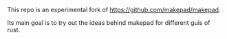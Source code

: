This repo is an experimental fork of https://github.com/makepad/makepad.

Its main goal is to try out the ideas behind makepad for different guis of rust.